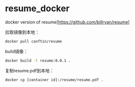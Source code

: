 # resume_docker
docker version of resume[https://github.com/billryan/resume]

拉取镜像到本地：
```sh
docker pull canftin/resume
```

build镜像：
```sh
docker build -t resume:0.0.1 .
```

复制resume.pdf到本地：
```sh
docker cp [container id]:/resume/resume.pdf .
```